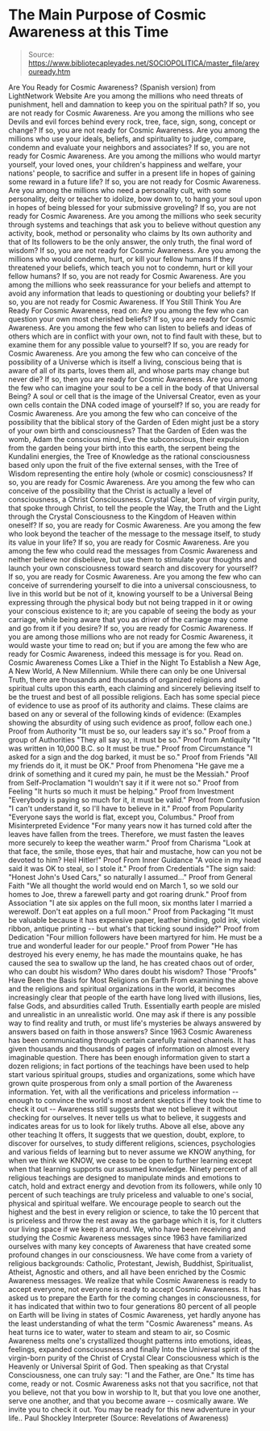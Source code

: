 # The Main Purpose of Cosmic Awareness at this Time

> Source: https://www.bibliotecapleyades.net/SOCIOPOLITICA/master_file/areyouready.htm

Are You Ready for Cosmic Awareness?
(Spanish
version)
from LightNetwork Website
Are you among the millions who need threats of punishment, hell and damnation to keep you on the spiritual path? If so, you are not ready for Cosmic Awareness.
Are you among the millions who see Devils and evil forces behind every rock, tree, face, sign, song, concept or change? If so, you are not ready for Cosmic Awareness.
Are you among the millions who use your ideals, beliefs, and spirituality to judge, compare, condemn and evaluate your neighbors and associates? If so, you are not ready for Cosmic Awareness.
Are you among the millions who would martyr yourself, your loved ones, your children's happiness and welfare, your nations' people, to sacrifice and suffer in a present life in hopes of gaining some reward in a future life? If so, you are not ready for Cosmic Awareness.
Are you among the millions who need a personality cult, with some personality, deity or teacher to idolize, bow down to, to hang your soul upon in hopes of being blessed for your submissive groveling? If so, you are not ready for Cosmic Awareness.
Are you among the millions who seek security through systems and teachings that ask you to believe without question any activity, book, method or personality who claims by Its own authority and that of Its followers to be the only answer, the only truth, the final word of wisdom? If so, you are not ready for Cosmic Awareness.
Are you among the millions who would condemn, hurt, or kill your fellow humans If they threatened your beliefs, which teach you not to condemn, hurt or kill your fellow humans? If so, you are not ready for Cosmic Awareness.
Are you among the millions who seek reassurance for your beliefs and attempt to avoid any information that leads to questioning or doubting your beliefs? If so, you are not ready for Cosmic Awareness.
If You Still Think You Are Ready For Cosmic Awareness, read on:
Are you among the few who can question your own most cherished beliefs? If so, you are ready for Cosmic Awareness.
Are you among the few who can listen to beliefs and ideas of others which are in conflict with your own, not to find fault with these, but to examine them for any possible value to yourself? If so, you are ready for Cosmic Awareness.
Are you among the few who can conceive of the possibility of a Universe which is itself a living, conscious being that is aware of all of its parts, loves them all, and whose parts may change but never die? If so, then you are ready for Cosmic Awareness.
Are you among the few who can imagine your soul to be a cell in the body of that Universal Being? A soul or cell that is the image of the Universal Creator, even as your own cells contain the DNA coded image of yourself? If so, you are ready for Cosmic Awareness.
Are you among the few who can conceive of the possibility that the biblical story of the Garden of Eden might just be a story of your own birth and consciousness? That the Garden of Eden was the womb, Adam the conscious mind, Eve the subconscious, their expulsion from the garden being your birth into this earth, the serpent being the Kundalini energies, the Tree of Knowledge as the rational consciousness based only upon the fruit of the five external senses, with the Tree of Wisdom representing the entire holy (whole or cosmic) consciousness? If so, you are ready for Cosmic Awareness.
Are you among the few who can conceive of the possibility that the Christ is actually a level of consciousness, a Christ Consciousness. Crystal Clear, born of virgin purity, that spoke through Christ, to tell the people the Way, the Truth and the Light through the Crystal Consciousness to the Kingdom of Heaven within oneself? If so, you are ready for Cosmic Awareness.
Are you among the few who look beyond the teacher of the message to the message itself, to study its value in your life? If so, you are ready for Cosmic Awareness.
Are you among the few who could read the messages from Cosmic Awareness and neither believe nor disbelieve, but use them to stimulate your thoughts and launch your own consciousness toward search and discovery for yourself? If so, you are ready for Cosmic Awareness.
Are you among the few who can conceive of surrendering yourself to die into a universal consciousness, to live in this world but be not of it, knowing yourself to be a Universal Being expressing through the physical body but not being trapped in it or owing your conscious existence to it; are you capable of seeing the body as your carriage, while being aware that you as driver of the carriage may come and go from it if you desire? If so, you are ready for Cosmic Awareness.
If you are among those millions who are not ready for Cosmic Awareness,
it would
waste your time to read on; but if you are among the few who are ready for
Cosmic Awareness, indeed this message is for you. Read on.
Cosmic Awareness Comes Like a Thief in the Night To Establish a New Age, A New
World, A New Millennium. While there can only be one Universal Truth, there are
thousands and thousands of organized religions and spiritual cults upon this
earth, each claiming and sincerely believing itself to be the truest and best of
all possible religions.
Each has some special piece of evidence to use as proof of its authority and
claims. These claims are based on any or several of the following kinds of
evidence:
(Examples showing the absurdity of using such evidence as proof, follow each
one.)
Proof from Authority "It must be so, our leaders say it's so."
Proof from a group of Authorities "They all say so, it must be so."
Proof from Antiquity "It was written in 10,000 B.C. so It must be true."
Proof from Circumstance "I asked for a sign and the dog barked, it must be so."
Proof from Friends "All my friends do it, it must be OK."
Proof from Phenomena "He gave me a drink of something and it cured my pain, he must be the Messiah."
Proof from Self-Proclamation "I wouldn't say it if it were not so."
Proof from Feeling "It hurts so much it must be helping."
Proof from Investment "Everybody is paying so much for it, it must be valid."
Proof from Confusion "I can't understand it, so I'll have to believe in it."
Proof from Popularity "Everyone says the world is flat, except you, Columbus."
Proof from Misinterpreted Evidence "For many years now it has turned cold after the leaves have fallen from the trees. Therefore, we must fasten the leaves more securely to keep the weather warm."
Proof from Charisma "Look at that face, the smile, those eyes, that hair and mustache, how can you not be devoted to him? Heil Hitler!"
Proof From Inner Guidance "A voice in my head said it was OK to steal, so I stole it."
Proof from Credentials "The sign said: "Honest John's Used Cars," so naturally l assumed..."
Proof from General Faith "We all thought the world would end on March 1, so we sold our homes to Joe, threw a farewell party and got roaring drunk."
Proof from Association "I ate six apples on the full moon, six months later I married a werewolf. Don't eat apples on a full moon."
Proof from Packaging "It must be valuable because it has expensive paper, leather binding, gold ink, violet ribbon, antique printing -- but what's that ticking sound inside?"
Proof from Dedication "Four million followers have been martyred for him. He must be a true and wonderful leader for our people."
Proof from Power "He has destroyed his every enemy, he has made the mountains quake, he has caused the sea to swallow up the land, he has created chaos out of order, who can doubt his wisdom? Who dares doubt his wisdom?
Those "Proofs" Have Been the Basis for Most Religions on Earth
From examining
the above and the religions and spiritual organizations in the world, it becomes
increasingly clear that people of the earth have long lived with illusions,
lies, false Gods, and absurdities called Truth. Essentially earth people are
misled and unrealistic in an unrealistic world.
One may ask if there is any possible way to find reality and truth, or must
life's mysteries be always answered by answers based on faith in those answers?
Since 1963 Cosmic Awareness has been communicating through certain carefully
trained channels. It has given thousands and thousands of pages of information
on almost every imaginable question.
There has been enough information given to start a dozen religions; in fact
portions of the teachings have been used to help start various spiritual groups,
studies and organizations, some which have grown quite prosperous from only a
small portion of the Awareness information. Yet, with all the verifications and
priceless information -- enough to convince the world's most ardent skeptics if
they took the time to check it out -- Awareness still suggests that we not
believe it without checking for ourselves.
It never tells us what to believe, it suggests and indicates areas for us to
look for likely truths. Above all else, above any other teaching It offers, It
suggests that we question, doubt, explore, to discover for ourselves, to study
different religions, sciences, psychologies and various fields of learning but
to never assume we KNOW anything, for when we think we KNOW, we cease to be open
to further learning except when that learning supports our assumed knowledge.
Ninety percent of all religious teachings are designed to manipulate minds and
emotions to catch, hold and extract energy and devotion from its followers,
while only 10 percent of such teachings are truly priceless and valuable to
one's social, physical and spiritual welfare.
We encourage people to search out the highest and the best in every religion or
science, to take the 10 percent that is priceless and throw the rest away as the
garbage which it is, for it clutters our living space if we keep it around. We,
who have been receiving and studying the Cosmic Awareness messages since 1963
have familiarized ourselves with many key concepts of Awareness that have
created some profound changes in our consciousness.
We have come from a variety of religious backgrounds: Catholic, Protestant,
Jewish, Buddhist, Spiritualist, Atheist, Agnostic and others, and all have been
enriched by the Cosmic Awareness messages. We realize that while Cosmic
Awareness is ready to accept everyone, not everyone is ready to accept Cosmic
Awareness.
It has asked us to prepare the Earth for the coming changes in consciousness,
for it has indicated that within two to four generations 80 percent of all
people on Earth will be living in states of Cosmic Awareness, yet hardly anyone
has the least understanding of what the term "Cosmic Awareness" means.
As heat turns ice to water, water to steam and steam to air, so Cosmic Awareness
melts one's crystallized thought patterns into emotions, ideas, feelings,
expanded consciousness and finally Into the Universal spirit of the virgin-born
purity of the Christ of Crystal Clear Consciousness which is the Heavenly or
Universal Spirit of God.
Then speaking as that Crystal Consciousness, one can truly say: "I and the
Father, are One."
Its time has come, ready or not. Cosmic Awareness asks not
that you sacrifice, not that you believe, not that you bow in worship to It, but
that you love one another, serve one another, and that you become aware --
cosmically aware. We invite you to check it out. You may be ready for this new
adventure in your life..
Paul Shockley
Interpreter
(Source: Revelations of Awareness)
